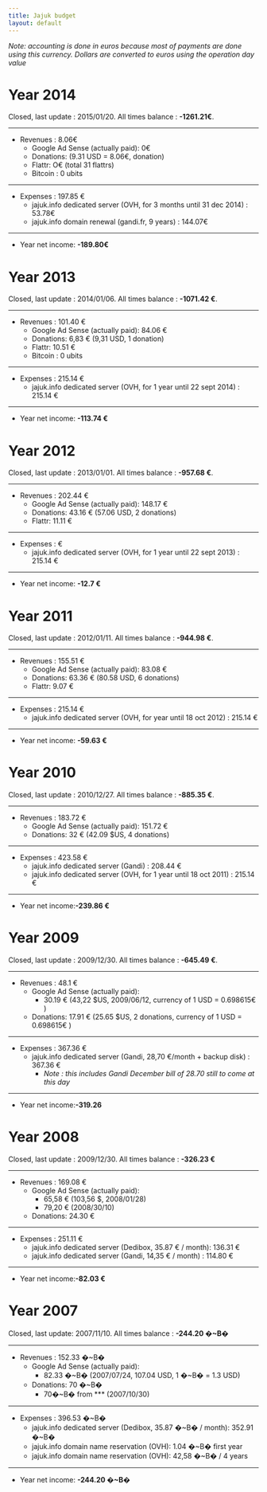 ```yaml
---
title: Jajuk budget 
layout: default
---
```


*Note: accounting is done in euros because most of payments are done
using this currency. Dollars are converted to euros using the operation
day value*


Year 2014
=========
Closed, last update : 2015/01/20. All times balance : **-1261.21€**.

------------------------------------------------------------------------

-   Revenues : 8.06€
    -   Google Ad Sense (actually paid): 0€ 
    -   Donations:  (9.31 USD = 8.06€,  donation)
    -   Flattr: O€ (total 31 flattrs)
    -   Bitcoin : 0 ubits

------------------------------------------------------------------------

-   Expenses :  197.85 €
    -   jajuk.info dedicated server (OVH, for 3 months until 31 dec 2014) : 53.78€ 
    -   jajuk.info domain renewal (gandi.fr, 9 years) : 144.07€
------------------------------------------------------------------------

-   Year net income: **-189.80€**


Year 2013
=========

Closed, last update : 2014/01/06. All times balance : **-1071.42 €**.

------------------------------------------------------------------------

-   Revenues : 101.40 €
    -   Google Ad Sense (actually paid): 84.06 €
    -   Donations: 6,83 € (9,31 USD, 1 donation)
    -   Flattr: 10.51 €
    -   Bitcoin : 0 ubits

------------------------------------------------------------------------

-   Expenses : 215.14 €
    -   jajuk.info dedicated server (OVH, for 1 year until 22 sept 2014)
        : 215.14 €

------------------------------------------------------------------------

-   Year net income: **-113.74 €**

Year 2012
=========

Closed, last update : 2013/01/01. All times balance : **-957.68 €**.

------------------------------------------------------------------------

-   Revenues : 202.44 €
    -   Google Ad Sense (actually paid): 148.17 €
    -   Donations: 43.16 € (57.06 USD, 2 donations)
    -   Flattr: 11.11 €

------------------------------------------------------------------------

-   Expenses : €
    -   jajuk.info dedicated server (OVH, for 1 year until 22 sept 2013)
        : 215.14 €

------------------------------------------------------------------------

-   Year net income: **-12.7 €**

Year 2011
=========

Closed, last update : 2012/01/11. All times balance : **-944.98 €**.

------------------------------------------------------------------------

-   Revenues : 155.51 €
    -   Google Ad Sense (actually paid): 83.08 €
    -   Donations: 63.36 € (80.58 USD, 6 donations)
    -   Flattr: 9.07 €

------------------------------------------------------------------------

-   Expenses : 215.14 €
    -   jajuk.info dedicated server (OVH, for year until 18 oct 2012) :
        215.14 €

------------------------------------------------------------------------

-   Year net income: **-59.63 €**

Year 2010
=========

Closed, last update : 2010/12/27. All times balance : **-885.35 €**.

------------------------------------------------------------------------

-   Revenues : 183.72 €
    -   Google Ad Sense (actually paid): 151.72 €
    -   Donations: 32 € (42.09 \$US, 4 donations)

------------------------------------------------------------------------

-   Expenses : 423.58 €
    -   jajuk.info dedicated server (Gandi) : 208.44 €
    -   jajuk.info dedicated server (OVH, for 1 year until 18 oct 2011)
        : 215.14 €

------------------------------------------------------------------------

-   Year net income:**-239.86 €**

Year 2009
=========

Closed, last update : 2009/12/30. All times balance : **-645.49 €**.

------------------------------------------------------------------------

-   Revenues : 48.1 €
    -   Google Ad Sense (actually paid):
        -   30.19 € (43,22 \$US, 2009/06/12, currency of 1 USD =
            0.698615€ )
    -   Donations: 17.91 € (25.65 \$US, 2 donations, currency of 1 USD =
        0.698615€ )

------------------------------------------------------------------------

-   Expenses : 367.36 €
    -   jajuk.info dedicated server (Gandi, 28,70 €/month + backup disk)
        : 367.36 €
        -   *Note : this includes Gandi December bill of 28.70 still to
            come at this day*

------------------------------------------------------------------------

-   Year net income:**-319.26**

Year 2008
=========

Closed, last update : 2009/12/30. All times balance : **-326.23 €**

------------------------------------------------------------------------

-   Revenues : 169.08 €
    -   Google Ad Sense (actually paid):
        -   65,58 € (103,56 \$, 2008/01/28)
        -   79,20 € (2008/30/10)
    -   Donations: 24.30 €

------------------------------------------------------------------------

-   Expenses : 251.11 €
    -   jajuk.info dedicated server (Dedibox, 35.87 € / month): 136.31 €
    -   jajuk.info dedicated server (Gandi, 14,35 € / month) : 114.80 €

------------------------------------------------------------------------

-   Year net income:**-82.03 €**

Year 2007
=========

Closed, last update: 2007/11/10. All times balance : **-244.20 �\~B�**

------------------------------------------------------------------------

-   Revenues : 152.33 �\~B�
    -   Google Ad Sense (actually paid):
        -   82.33 �\~B� (2007/07/24, 107.04 USD, 1 �\~B� = 1.3 USD)
    -   Donations: 70 �\~B�
        -   70�\~B� from \*\*\* (2007/10/30)

------------------------------------------------------------------------

-   Expenses : 396.53 �\~B�
    -   jajuk.info dedicated server (Dedibox, 35.87 �\~B� / month):
        352.91 �\~B�
    -   jajuk.info domain name reservation (OVH): 1.04 �\~B� first year
    -   jajuk.info domain name reservation (OVH): 42,58 �\~B� / 4 years

------------------------------------------------------------------------

-   Year net income: **-244.20 �\~B�**
